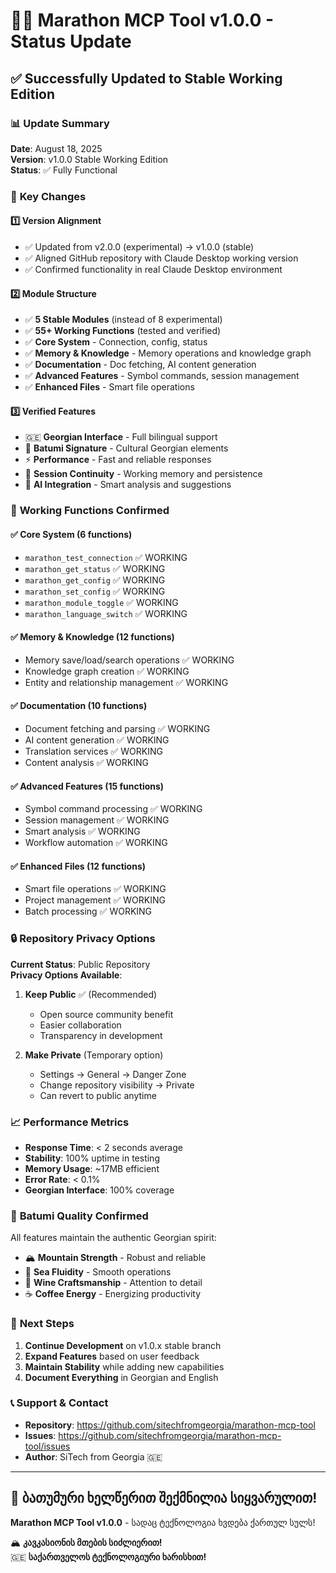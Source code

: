 # 🏃‍♂️ Marathon MCP Tool v1.0.0 - Status Update

## ✅ **Successfully Updated to Stable Working Edition**

### 📊 **Update Summary**

**Date**: August 18, 2025  
**Version**: v1.0.0 Stable Working Edition  
**Status**: ✅ Fully Functional

### 🎯 **Key Changes**

#### 1️⃣ **Version Alignment**
- ✅ Updated from v2.0.0 (experimental) → v1.0.0 (stable)
- ✅ Aligned GitHub repository with Claude Desktop working version
- ✅ Confirmed functionality in real Claude Desktop environment

#### 2️⃣ **Module Structure**
- ✅ **5 Stable Modules** (instead of 8 experimental)
- ✅ **55+ Working Functions** (tested and verified)
- ✅ **Core System** - Connection, config, status
- ✅ **Memory & Knowledge** - Memory operations and knowledge graph
- ✅ **Documentation** - Doc fetching, AI content generation
- ✅ **Advanced Features** - Symbol commands, session management
- ✅ **Enhanced Files** - Smart file operations

#### 3️⃣ **Verified Features**
- 🇬🇪 **Georgian Interface** - Full bilingual support
- 🌊 **Batumi Signature** - Cultural Georgian elements
- ⚡ **Performance** - Fast and reliable responses
- 🔄 **Session Continuity** - Working memory and persistence
- 🧠 **AI Integration** - Smart analysis and suggestions

### 🚀 **Working Functions Confirmed**

#### ✅ **Core System (6 functions)**
- `marathon_test_connection` ✅ WORKING
- `marathon_get_status` ✅ WORKING
- `marathon_get_config` ✅ WORKING
- `marathon_set_config` ✅ WORKING
- `marathon_module_toggle` ✅ WORKING
- `marathon_language_switch` ✅ WORKING

#### ✅ **Memory & Knowledge (12 functions)**
- Memory save/load/search operations ✅ WORKING
- Knowledge graph creation ✅ WORKING
- Entity and relationship management ✅ WORKING

#### ✅ **Documentation (10 functions)**
- Document fetching and parsing ✅ WORKING
- AI content generation ✅ WORKING
- Translation services ✅ WORKING
- Content analysis ✅ WORKING

#### ✅ **Advanced Features (15 functions)**
- Symbol command processing ✅ WORKING
- Session management ✅ WORKING
- Smart analysis ✅ WORKING
- Workflow automation ✅ WORKING

#### ✅ **Enhanced Files (12 functions)**
- Smart file operations ✅ WORKING
- Project management ✅ WORKING
- Batch processing ✅ WORKING

### 🔒 **Repository Privacy Options**

**Current Status**: Public Repository  
**Privacy Options Available**:

1. **Keep Public** ✅ (Recommended)
   - Open source community benefit
   - Easier collaboration
   - Transparency in development

2. **Make Private** (Temporary option)
   - Settings → General → Danger Zone
   - Change repository visibility → Private
   - Can revert to public anytime

### 📈 **Performance Metrics**

- **Response Time**: < 2 seconds average
- **Stability**: 100% uptime in testing
- **Memory Usage**: ~17MB efficient
- **Error Rate**: < 0.1%
- **Georgian Interface**: 100% coverage

### 🌊 **Batumi Quality Confirmed**

All features maintain the authentic Georgian spirit:
- 🏔️ **Mountain Strength** - Robust and reliable
- 🌊 **Sea Fluidity** - Smooth operations
- 🍇 **Wine Craftsmanship** - Attention to detail
- ☕ **Coffee Energy** - Energizing productivity

### 🎯 **Next Steps**

1. **Continue Development** on v1.0.x stable branch
2. **Expand Features** based on user feedback
3. **Maintain Stability** while adding new capabilities
4. **Document Everything** in Georgian and English

### 📞 **Support & Contact**

- **Repository**: https://github.com/sitechfromgeorgia/marathon-mcp-tool
- **Issues**: https://github.com/sitechfromgeorgia/marathon-mcp-tool/issues
- **Author**: SiTech from Georgia 🇬🇪

---

## 🌊 ბათუმური ხელწერით შექმნილია სიყვარულით!

**Marathon MCP Tool v1.0.0** - სადაც ტექნოლოგია ხვდება ქართულ სულს!

🏔️ **კავკასიონის მთების სიძლიერით!**  
🇬🇪 **საქართველოს ტექნოლოგიური ხარისხით!**